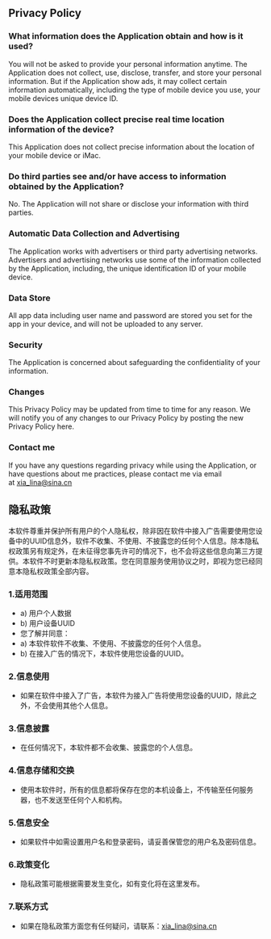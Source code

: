## Privacy Policy

### What information does the Application obtain and how is it used?

You will not be asked to provide your personal information anytime. The Application does not collect, use, disclose, transfer, and store your personal information. But if the Application show ads, it may collect certain information automatically, including the type of mobile device you use, your mobile devices unique device ID.  

### Does the Application collect precise real time location information of the device?
 
This Application does not collect precise information about the location of your mobile device or iMac. 

### Do third parties see and/or have access to information obtained by the Application?

No. The Application will not share or disclose your information with third parties. 

### Automatic Data Collection and Advertising

The Application works with advertisers or third party advertising networks. Advertisers and advertising networks use some of the information collected by the Application, including, the unique identification ID of your mobile device.

### Data Store

All app data including user name and password are stored you set for the app in your device, and will not be uploaded to any server.

### Security

The Application is concerned about safeguarding the confidentiality of your information.

### Changes

This Privacy Policy may be updated from time to time for any reason. We will notify you of any changes to our Privacy Policy by posting the new Privacy Policy here. 

### Contact me

If you have any questions regarding privacy while using the Application, or have questions about me practices, please contact me via email at xia_lina@sina.cn

## 隐私政策

本软件尊重并保护所有用户的个人隐私权，除非因在软件中接入广告需要使用您设备中的UUID信息外，软件不收集、不使用、不披露您的任何个人信息。除本隐私权政策另有规定外，在未征得您事先许可的情况下，也不会将这些信息向第三方提供。本软件不时更新本隐私权政策。您在同意服务使用协议之时，即视为您已经同意本隐私权政策全部内容。

### 1.适用范围

- a) 用户个人数据
- b) 用户设备UUID
- 您了解并同意：
- a) 本软件软件不收集、不使用、不披露您的任何个人信息。
- b) 在接入广告的情况下，本软件使用您设备的UUID。

### 2.信息使用

- 如果在软件中接入了广告，本软件为接入广告将使用您设备的UUID，除此之外，不会使用其他个人信息。

### 3.信息披露

- 在任何情况下，本软件都不会收集、披露您的个人信息。

### 4.信息存储和交换

- 使用本软件时，所有的信息都将保存在您的本机设备上，不传输至任何服务器，也不发送至任何个人和机构。

### 5.信息安全

- 如果软件中如需设置用户名和登录密码，请妥善保管您的用户名及密码信息。

### 6.政策变化

- 隐私政策可能根据需要发生变化，如有变化将在这里发布。

### 7.联系方式

- 如果在隐私政策方面您有任何疑问，请联系：xia_lina@sina.cn
